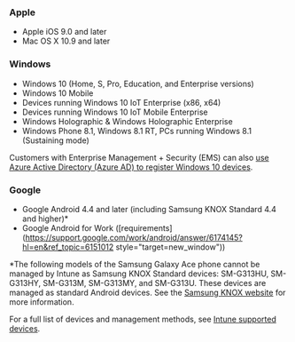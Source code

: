 

### Apple
  - Apple iOS 9.0 and later
  - Mac OS X 10.9 and later

### Windows
  - Windows 10 (Home, S, Pro, Education, and Enterprise versions)
  - Windows 10 Mobile
  - Devices running Windows 10 IoT Enterprise (x86, x64)
  - Devices running Windows 10 IoT Mobile Enterprise
  - Windows Holographic & Windows Holographic Enterprise
  - Windows Phone 8.1, Windows 8.1 RT, PCs running Windows 8.1 (Sustaining mode)

  Customers with Enterprise Management + Security  (EMS) can also [use Azure Active Directory (Azure AD) to register Windows 10 devices](/intune-classic/deploy-use/set-up-windows-device-management-with-microsoft-intune#azure-active-directory-enrollment).

### Google
- Google Android 4.4 and later (including Samsung KNOX Standard 4.4 and higher)*
- Google Android for Work ([requirements](https://support.google.com/work/android/answer/6174145?hl=en&ref_topic=6151012 style="target=new_window"))

*The following models of the Samsung Galaxy Ace phone cannot be managed by Intune as Samsung KNOX Standard devices: SM-G313HU, SM-G313HY, SM-G313M, SM-G313MY, and SM-G313U. These devices are managed as standard Android devices. See the [Samsung KNOX website](https://www.samsungknox.com/en) for more information.

For a full list of devices and management methods, see [Intune supported devices](/intune/supported-devices-browsers#intune-supported-devices).
